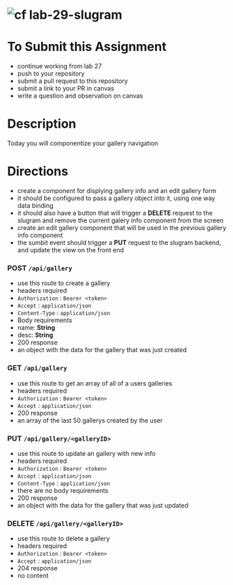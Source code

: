 ![cf](http://i.imgur.com/7v5ASc8.png) lab-29-slugram
====

# To Submit this Assignment
* continue working from lab 27
* push to your repository
* submit a pull request to this repository
* submit a link to your PR in canvas
* write a question and observation on canvas

# Description
Today you will componentize your gallery navigation

# Directions
* create a component for displying gallery info and an edit gallery form
 * it should be configured to pass a gallery object into it, using one way data binding
 * it should also have a button that will trigger a **DELETE** request to the slugram and remove the current galery info component from the screen
* create an edit gallery component that will be used in the previous gallery info component
 * the sumbit event should trigger a **PUT** request to the slugram backend, and update the view on the front end

### POST `/api/gallery`
* use this route to create a gallery
* headers required
 * `Authorization` :  `Bearer <token>`
 * `Accept` :  `application/json`
 * `Content-Type` :  `application/json`
* Body requirements
 * name: **String**
 * desc: **String**  
* 200 response
 * an object with the data for the gallery that was just created
 
### GET `/api/gallery`
* use this route to get an array of all of a users galleries
* headers required
 * `Authorization` :  `Bearer <token>`
 * `Accept` :  `application/json`
* 200 response
 * an array of the last 50 gallerys created by the user   

### PUT `/api/gallery/<galleryID>`
* use this route to update an gallery with new info
* headers required
 * `Authorization` :  `Bearer <token>`
 * `Accept` :  `application/json`
 * `Content-Type` :  `application/json`
* there are no body requirements
* 200 response
 * an object with the data for the gallery that was just updated

### DELETE  `/api/gallery/<galleryID>`
* use this route to delete a gallery
* headers required
 * `Authorization` :  `Bearer <token>`
 * `Accept` :  `application/json`
* 204 response
 * no content
